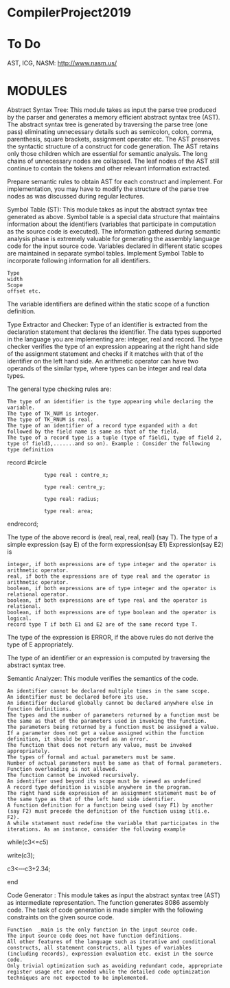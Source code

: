 # CompilerProject2019

# To Do
AST, ICG, NASM: http://www.nasm.us/

# MODULES
Abstract Syntax Tree: This module takes as input the parse tree produced by the parser and generates a memory efficient abstract syntax tree (AST). The abstract syntax tree is generated by traversing the parse tree (one pass) eliminating unnecessary details such as semicolon, colon, comma, parenthesis, square brackets, assignment operator etc. The AST preserves the syntactic structure of a construct for code generation. The AST retains only those children which are essential for semantic analysis. The long chains of unnecessary nodes are collapsed. The leaf nodes of the AST still continue to contain the tokens and other relevant information extracted.  

Prepare semantic rules to obtain AST for each construct and implement. For implementation, you may have to modify the structure of the parse tree nodes as was discussed during regular lectures.  

Symbol Table (ST): This module takes as input the abstract syntax tree generated as above. Symbol table is a special data structure that maintains information about the identifiers (variables that participate in computation as the source code is executed). The information gathered during semantic analysis phase is extremely valuable for generating the assembly language code for the input source code. Variables declared in different static scopes are maintained in separate symbol tables. Implement Symbol Table to incorporate following information for all identifiers.

    Type
    width
    Scope
    offset etc.

The variable identifiers are defined within the static scope of a function definition.

Type Extractor and Checker: Type of an identifier is extracted from the declaration statement that declares the identifier. The data types supported in the language you are implementing are: integer, real and record. The type checker verifies the type of an expression appearing at the right hand side of the assignment statement and checks if it matches with that of the identifier on the left hand side. An arithmetic operator can have two operands of the similar type, where types can be integer and real data types.

The general type checking rules are:

    The type of an identifier is the type appearing while declaring the variable.
    The type of TK_NUM is integer.
    The type of TK_RNUM is real.
    The type of an identifier of a record type expanded with a dot followed by the field name is same as that of the field.
    The type of a record type is a tuple (type of field1, type of field 2, type of field3,.......and so on). Example : Consider the following type definition 

record #circle

                type real : centre_x;

                type real: centre_y;

                type real: radius;

                type real: area;

endrecord;

The type of the above record is (real, real, real, real) (say T).
The type of a simple expression (say E) of the form expression(say E1) <operator> Expression(say E2) is

    integer, if both expressions are of type integer and the operator is arithmetic operator.
    real, if both the expressions are of type real and the operator is arithmetic operator.
    boolean, if both expressions are of type integer and the operator is relational operator.
    boolean, if both expressions are of type real and the operator is relational.
    boolean, if both expressions are of type boolean and the operator is logical.
    record type T if both E1 and E2 are of the same record type T.

The type of the expression is ERROR, if the above rules do not derive the type of E appropriately.

The type of an identifier or an expression is computed by traversing the abstract syntax tree.

Semantic Analyzer: This module verifies the semantics of the code.

    An identifier cannot be declared multiple times in the same scope.
    An identifier must be declared before its use.
    An identifier declared globally cannot be declared anywhere else in function definitions.
    The types and the number of parameters returned by a function must be the same as that of the parameters used in invoking the function.
    The parameters being returned by a function must be assigned a value. If a parameter does not get a value assigned within the function definition, it should be reported as an error.
    The function that does not return any value, must be invoked appropriately.
    The types of formal and actual parameters must be same.
    Number of actual parameters must be same as that of formal parameters.
    Function overloading is not allowed.
    The function cannot be invoked recursively.
    An identifier used beyond its scope must be viewed as undefined
    A record type definition is visible anywhere in the program.
    The right hand side expression of an assignment statement must be of the same type as that of the left hand side identifier.
    A function definition for a function being used (say F1) by another (say F2) must precede the definition of the function using it(i.e. F2).
    A while statement must redefine the variable that participates in the iterations. As an instance, consider the following example

while(c3<=c5)

write(c3);

c3<‐‐‐c3+2.34;

end

Code Generator : This module takes as input the abstract syntax tree (AST) as intermediate representation. The function generates 8086 assembly code. The task of code generation is made simpler with the following constraints on the given source code.

    Function  _main is the only function in the input source code.
    The input source code does not have function definitions.
    All other features of the language such as iterative and conditional constructs, all statement constructs, all types of variables (including records), expression evaluation etc. exist in the source code.
    Only trivial optimization such as avoiding redundant code, appropriate register usage etc are needed while the detailed code optimization techniques are not expected to be implemented.
